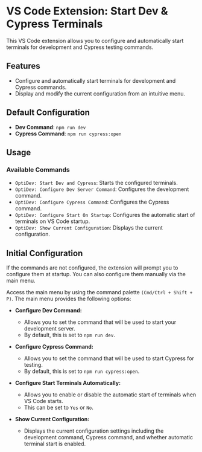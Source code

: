 # VS Code Extension: Start Dev & Cypress Terminals

This VS Code extension allows you to configure and automatically start terminals for development and Cypress testing commands.

## Features

- Configure and automatically start terminals for development and Cypress commands.
- Display and modify the current configuration from an intuitive menu.

## Default Configuration

- **Dev Command**: `npm run dev`
- **Cypress Command**: `npm run cypress:open`

## Usage

### Available Commands

- `OptiDev: Start Dev and Cypress`: Starts the configured terminals.
- `OptiDev: Configure Dev Server Command`: Configures the development command.
- `OptiDev: Configure Cypress Command`: Configures the Cypress command.
- `OptiDev: Configure Start On Startup`: Configures the automatic start of terminals on VS Code startup.
- `OptiDev: Show Current Configuration`: Displays the current configuration.

## Initial Configuration

If the commands are not configured, the extension will prompt you to configure them at startup. You can also configure them manually via the main menu.

Access the main menu by using the command palette `(Cmd/Ctrl + Shift + P)`. The main menu provides the following options:

- **Configure Dev Command:**
    - Allows you to set the command that will be used to start your development server.
    - By default, this is set to `npm run dev`.

- **Configure Cypress Command:**
    - Allows you to set the command that will be used to start Cypress for testing.
    - By default, this is set to `npm run cypress:open`.

- **Configure Start Terminals Automatically:**
    - Allows you to enable or disable the automatic start of terminals when VS Code starts.
    - This can be set to `Yes` or `No`.

- **Show Current Configuration:**
    - Displays the current configuration settings including the development command, Cypress command, and whether automatic terminal start is enabled.
